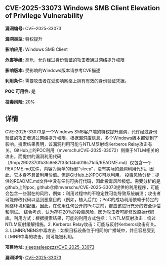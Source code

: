 ## CVE-2025-33073 Windows SMB Client Elevation of Privilege Vulnerability

**漏洞编号:** CVE-2025-33073

**漏洞类型:** 特权提升

**影响应用:** Windows SMB Client

**危害等级:** 高危，允许经过身份验证的攻击者通过网络提升权限

**影响版本:** 受影响的Windows版本请参考CVE描述

**利用条件:** 需要攻击者在受影响网络上拥有有效的身份验证凭据。

**POC 可用性:** 是

**投毒风险:** 20%

## 详情

CVE-2025-33073是一个Windows SMB客户端的特权提升漏洞，允许经过身份验证的攻击者通过网络提升权限。根据漏洞库信息，多个Windows版本都受到了影响。搜索结果表明，该漏洞利用可能与NTLM反射或Kerberos Relay攻击有关。GitHub上的POC利用（mverschu/CVE-2025-33073）侧重于NTLM相关的攻击。而提供的漏洞利用代码（/tmp/2902370fb3fc8e87f33c14bd018c71d5/README.md）仅包含一个README.md文件，内容为简单的标题“sleep”，没有实际的漏洞利用代码。因此，它本身不具备利用价值。但是GitHub上的POC可以利用。 投毒风险分析：提供的README.md文件中没有任何可执行代码，因此投毒风险极低。需要分析的是github上的poc, github仓库mverschu/CVE-2025-33073提供的利用程序，可能会包含一些潜在的风险，例如：利用过程中的不稳定性可能导致系统崩溃；攻击者可能修改代码以达到恶意目的（例如，植入后门）；PoC的成功利用依赖于特定的网络环境和配置。因此，在使用任何公开的PoC之前，都应该进行充分的安全评估和测试。 综合考虑，认为存在20%的投毒风险，因为攻击者可能修改原始代码库。利用方式：根据搜索结果，可能的利用方式包括：1. NTLM反射攻击：绕过NTLM反射缓解措施。2. Kerberos Relay攻击：可能与反射Kerberos攻击有关。3. LLMNR/NBNS中毒攻击：如果目标设备位于相同的广播域中，并且容易受到LLMNR中毒的攻击，则可能被利用。

**项目地址:** [sleepasleepzzz/CVE-2025-33073](https://github.com/sleepasleepzzz/CVE-2025-33073)

**漏洞详情:** [CVE-2025-33073](https://nvd.nist.gov/vuln/detail/CVE-2025-33073)